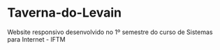 # Taverna-do-Levain
Website responsivo desenvolvido no 1º semestre do curso de Sistemas para Internet - IFTM 
